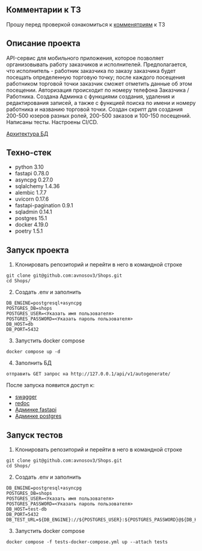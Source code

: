 ## Комментарии к ТЗ
Прошу перед проверкой ознакомиться к [комменятриям](https://github.com/avnosov3/Shops/blob/main/%D0%9A%D0%BE%D0%BC%D0%BC%D0%B5%D0%BD%D1%82%D0%B0%D1%80%D0%B8%D0%B8%CC%86_%D0%A2%D0%97_%D0%9D%D0%BE%D1%81%D0%BE%D0%B2.pdf) к ТЗ

## Описание проекта
API-сервис для мобильного приложения, которое позволяет организовывать работу заказчиков и исполнителей. Предполагается, что исполнитель - работник заказчика по заказу заказчика будет посещать определенную торговую точку; после каждого посещения работником торговой точки заказчик сможет отметить данные об этом посещении. Авторизация происходит по номеру телефона Заказчика / Работника. Создана Админка с функциями создания, удаления и редактирования записей, а также с функцией поиска по имени и номеру работника и названию торговой точки. Создан скрипт для создания 200-500 юзеров разных ролей, 200-500 заказов и 100-150 посещений. Написаны тесты. Настроены CI/CD.

[Архитектура БД](https://app.quickdatabasediagrams.com/#/d/7DQJyB)

## Техно-стек
* python 3.10
* fastapi 0.78.0
* asyncpg 0.27.0
* sqlalchemy 1.4.36
* alembic 1.7.7
* uvicorn 0.17.6
* fastapi-pagination 0.9.1
* sqladmin 0.14.1
* postgres 15.1
* docker 4.19.0
* poetry 1.5.1

## Запуск проекта
1. Клонировать репозиторий и перейти в него в командной строке
```
git clone git@github.com:avnosov3/Shops.git
cd Shops/
```

2. Создать .env и заполнить
```
DB_ENGINE=postgresql+asyncpg
POSTGRES_DB=shops
POSTGRES_USER=<Указать имя пользователя>
POSTGRES_PASSWORD=<Указать пароль пользователя>
DB_HOST=db
DB_PORT=5432
```
3. Запустить docker compose
```
docker compose up -d
```
4. Заполнить БД
```
отправить GET запрос на http://127.0.0.1/api/v1/autogenerate/
```

После запуска появится доступ к:
* [swagger](http://127.0.0.1/docs/)
* [redoc](http://127.0.0.1/redoc/)
* [Админке fastapi](http://127.0.0.1/admin/)
* [Админке postgres](http://127.0.0.1/adminer/)

## Запуск тестов

1. Клонировать репозиторий и перейти в него в командной строке
```
git clone git@github.com:avnosov3/Shops.git
cd Shops/
```

2. Создать .env и заполнить
```
DB_ENGINE=postgresql+asyncpg
POSTGRES_DB=shops
POSTGRES_USER=<Указать имя пользователя>
POSTGRES_PASSWORD=<Указать пароль пользователя>
DB_HOST=test-db
DB_PORT=5432
DB_TEST_URL=${DB_ENGINE}://${POSTGRES_USER}:${POSTGRES_PASSWORD}@${DB_HOST}:${DB_PORT}/${POSTGRES_DB}
```
3. Запустить docker compose
```
docker compose -f tests-docker-compose.yml up --attach tests
```

